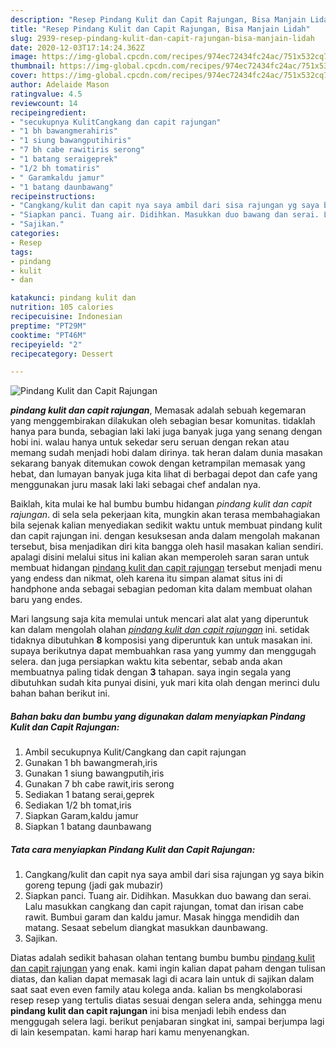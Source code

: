 ```yaml
---
description: "Resep Pindang Kulit dan Capit Rajungan, Bisa Manjain Lidah"
title: "Resep Pindang Kulit dan Capit Rajungan, Bisa Manjain Lidah"
slug: 2939-resep-pindang-kulit-dan-capit-rajungan-bisa-manjain-lidah
date: 2020-12-03T17:14:24.362Z
image: https://img-global.cpcdn.com/recipes/974ec72434fc24ac/751x532cq70/pindang-kulit-dan-capit-rajungan-foto-resep-utama.jpg
thumbnail: https://img-global.cpcdn.com/recipes/974ec72434fc24ac/751x532cq70/pindang-kulit-dan-capit-rajungan-foto-resep-utama.jpg
cover: https://img-global.cpcdn.com/recipes/974ec72434fc24ac/751x532cq70/pindang-kulit-dan-capit-rajungan-foto-resep-utama.jpg
author: Adelaide Mason
ratingvalue: 4.5
reviewcount: 14
recipeingredient:
- "secukupnya KulitCangkang dan capit rajungan"
- "1 bh bawangmerahiris"
- "1 siung bawangputihiris"
- "7 bh cabe rawitiris serong"
- "1 batang seraigeprek"
- "1/2 bh tomatiris"
- " Garamkaldu jamur"
- "1 batang daunbawang"
recipeinstructions:
- "Cangkang/kulit dan capit nya saya ambil dari sisa rajungan yg saya bikin goreng tepung (jadi gak mubazir)"
- "Siapkan panci. Tuang air. Didihkan. Masukkan duo bawang dan serai. Lalu masukkan cangkang dan capit rajungan, tomat dan irisan cabe rawit. Bumbui garam dan kaldu jamur. Masak hingga mendidih dan matang. Sesaat sebelum diangkat masukkan daunbawang."
- "Sajikan."
categories:
- Resep
tags:
- pindang
- kulit
- dan

katakunci: pindang kulit dan 
nutrition: 105 calories
recipecuisine: Indonesian
preptime: "PT29M"
cooktime: "PT46M"
recipeyield: "2"
recipecategory: Dessert

---
```



![Pindang Kulit dan Capit Rajungan](https://img-global.cpcdn.com/recipes/974ec72434fc24ac/751x532cq70/pindang-kulit-dan-capit-rajungan-foto-resep-utama.jpg)

<b><i>pindang kulit dan capit rajungan</i></b>, Memasak adalah sebuah kegemaran yang menggembirakan dilakukan oleh sebagian besar komunitas. tidaklah hanya para bunda, sebagian laki laki juga banyak juga yang senang dengan hobi ini. walau hanya untuk sekedar seru seruan dengan rekan atau memang sudah menjadi hobi dalam dirinya. tak heran dalam dunia masakan sekarang banyak ditemukan cowok dengan ketrampilan memasak yang hebat, dan lumayan banyak juga kita lihat di berbagai depot dan cafe yang menggunakan juru masak laki laki sebagai chef andalan nya.



Baiklah, kita mulai ke hal bumbu bumbu hidangan <i>pindang kulit dan capit rajungan</i>. di sela sela pekerjaan kita, mungkin akan terasa membahagiakan bila sejenak kalian menyediakan sedikit waktu untuk membuat pindang kulit dan capit rajungan ini. dengan kesuksesan anda dalam mengolah makanan tersebut, bisa menjadikan diri kita bangga oleh hasil masakan kalian sendiri. apalagi disini melalui situs ini kalian akan memperoleh saran saran untuk membuat hidangan <u>pindang kulit dan capit rajungan</u> tersebut menjadi menu yang endess dan nikmat, oleh karena itu simpan alamat situs ini di handphone anda sebagai sebagian pedoman kita dalam membuat olahan baru yang endes.


Mari langsung saja kita memulai untuk mencari alat alat yang diperuntuk kan dalam mengolah olahan <u><i>pindang kulit dan capit rajungan</i></u> ini. setidak tidaknya dibutuhkan <b>8</b> komposisi yang diperuntuk kan untuk masakan ini. supaya berikutnya dapat membuahkan rasa yang yummy dan menggugah selera. dan juga persiapkan waktu kita sebentar, sebab anda akan membuatnya paling tidak dengan <b>3</b> tahapan. saya ingin segala yang dibutuhkan sudah kita punyai disini, yuk mari kita olah dengan merinci dulu bahan bahan berikut ini.

<!--inarticleads1-->

##### Bahan baku dan bumbu yang digunakan dalam menyiapkan Pindang Kulit dan Capit Rajungan:

1. Ambil secukupnya Kulit/Cangkang dan capit rajungan
1. Gunakan 1 bh bawangmerah,iris
1. Gunakan 1 siung bawangputih,iris
1. Gunakan 7 bh cabe rawit,iris serong
1. Sediakan 1 batang serai,geprek
1. Sediakan 1/2 bh tomat,iris
1. Siapkan  Garam,kaldu jamur
1. Siapkan 1 batang daunbawang




<!--inarticleads2-->

##### Tata cara menyiapkan Pindang Kulit dan Capit Rajungan:

1. Cangkang/kulit dan capit nya saya ambil dari sisa rajungan yg saya bikin goreng tepung (jadi gak mubazir)
1. Siapkan panci. Tuang air. Didihkan. Masukkan duo bawang dan serai. Lalu masukkan cangkang dan capit rajungan, tomat dan irisan cabe rawit. Bumbui garam dan kaldu jamur. Masak hingga mendidih dan matang. Sesaat sebelum diangkat masukkan daunbawang.
1. Sajikan.




Diatas adalah sedikit bahasan olahan tentang bumbu bumbu <u>pindang kulit dan capit rajungan</u> yang enak. kami ingin kalian dapat paham dengan tulisan diatas, dan kalian dapat memasak lagi di acara lain untuk di sajikan dalam saat saat even even family atau kolega anda. kalian bs mengkolaborasi resep resep yang tertulis diatas sesuai dengan selera anda, sehingga menu <b>pindang kulit dan capit rajungan</b> ini bisa menjadi lebih endess dan menggugah selera lagi. berikut penjabaran singkat ini, sampai berjumpa lagi di lain kesempatan. kami harap hari kamu menyenangkan.
